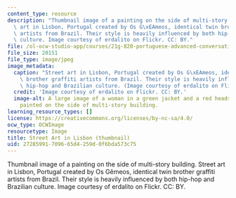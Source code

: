 ```yaml
---
content_type: resource
description: "Thumbnail image of a painting on the side of multi-story building. Street\
  \ art in Lisbon, Portugal created by Os G\xEAmeos, identical twin brother graffiti\
  \ artists from Brazil. Their style is heavily influenced by both hip-hop and Brazilian\
  \ culture. Image courtesy of erdalito on Flickr. CC: BY."
file: /ol-ocw-studio-app/courses/21g-820-portuguese-advanced-conversation-and-composition-fall-2014/27285991709665d4259d0f6bda573c75_21g-820f14-th.jpg
file_size: 20151
file_type: image/jpeg
image_metadata:
  caption: "Street art in Lisbon, Portugal created by Os G\xEAmeos, identical twin\
    \ brother graffiti artists from Brazil. Their style is heavily influenced by both\
    \ hip-hop and Brazilian culture. (Image courtesy of erdalito on Flickr. CC: BY.)"
  credit: 'Image courtesy of erdalito on Flickr. CC: BY.'
  image-alt: A large image of a woman in a green jacket and a red headscarf has been
    painted on the side of multi-story building.
learning_resource_types: []
license: https://creativecommons.org/licenses/by-nc-sa/4.0/
ocw_type: OCWImage
resourcetype: Image
title: Street Art in Lisbon (thumbnail)
uid: 27285991-7096-65d4-259d-0f6bda573c75
---
```

Thumbnail image of a painting on the side of multi-story building. Street art in Lisbon, Portugal created by Os Gêmeos, identical twin brother graffiti artists from Brazil. Their style is heavily influenced by both hip-hop and Brazilian culture. Image courtesy of erdalito on Flickr. CC: BY.